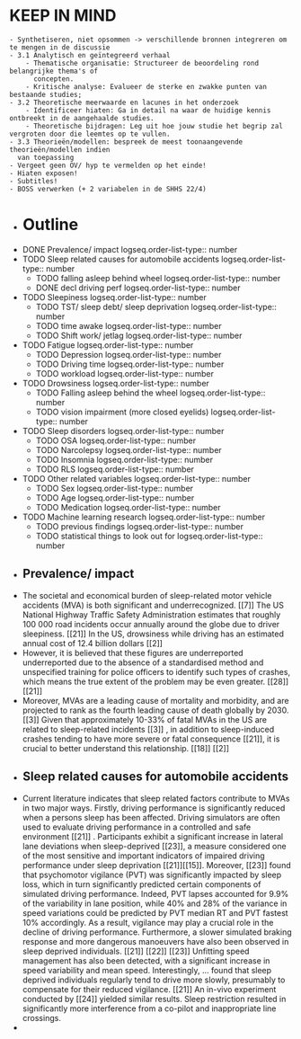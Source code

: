# KEEP IN MIND
	- Synthetiseren, niet opsommen -> verschillende bronnen integreren om te mengen in de discussie
	- 3.1 Analytisch en geïntegreerd verhaal
		- Thematische organisatie: Structureer de beoordeling rond belangrijke thema's of
		  concepten.
		- Kritische analyse: Evalueer de sterke en zwakke punten van bestaande studies;
	- 3.2 Theoretische meerwaarde en lacunes in het onderzoek
		- Identificeer hiaten: Ga in detail na waar de huidige kennis ontbreekt in de aangehaalde studies.
		- Theoretische bijdragen: Leg uit hoe jouw studie het begrip zal vergroten door die leemtes op te vullen.
	- 3.3 Theorieën/modellen: bespreek de meest toonaangevende theorieën/modellen indien
	  van toepassing
	- Vergeet geen OV/ hyp te vermelden op het einde!
	- Hiaten exposen!
	- Subtitles!
	- BOSS verwerken (+ 2 variabelen in de SHHS 22/4)
- # Outline
- DONE Prevalence/ impact
  logseq.order-list-type:: number
- TODO Sleep related causes for automobile accidents 
  logseq.order-list-type:: number
	- TODO falling asleep behind wheel
	  logseq.order-list-type:: number
	- DONE decl driving perf
	  logseq.order-list-type:: number
- TODO Sleepiness
  logseq.order-list-type:: number
	- TODO TST/ sleep debt/ sleep deprivation
	  logseq.order-list-type:: number
	- TODO time awake
	  logseq.order-list-type:: number
	- TODO Shift work/ jetlag
	  logseq.order-list-type:: number
- TODO Fatigue
  logseq.order-list-type:: number
	- TODO Depression
	  logseq.order-list-type:: number
	- TODO Driving time
	  logseq.order-list-type:: number
	- TODO workload
	  logseq.order-list-type:: number
- TODO Drowsiness
  logseq.order-list-type:: number
	- TODO Falling asleep behind the wheel
	  logseq.order-list-type:: number
	- TODO vision impairment (more closed eyelids)
	  logseq.order-list-type:: number
- TODO Sleep disorders
  logseq.order-list-type:: number
	- TODO OSA
	  logseq.order-list-type:: number
	- TODO Narcolepsy
	  logseq.order-list-type:: number
	- TODO Insomnia
	  logseq.order-list-type:: number
	- TODO RLS
	  logseq.order-list-type:: number
- TODO Other related variables
  logseq.order-list-type:: number
	- TODO Sex
	  logseq.order-list-type:: number
	- TODO Age
	  logseq.order-list-type:: number
	- TODO Medication
	  logseq.order-list-type:: number
- TODO Machine learning research
  logseq.order-list-type:: number
	- TODO previous findings
	  logseq.order-list-type:: number
	- TODO statistical things to look out for
	  logseq.order-list-type:: number
- ## Prevalence/ impact
- The societal and economical burden of sleep-related motor vehicle accidents (MVA) is both significant and underrecognized. [[7]] The US National Highway Traffic Safety Administration estimates that roughly 100 000 road incidents occur annually around the globe due to driver sleepiness. [[21]] In the US, drowsiness while driving has an estimated annual cost of 12.4 billion dollars [[2]]
- However, it is believed that these figures are underreported underreported due to the absence of a standardised method and unspecified training for police officers to identify such types of crashes, which means the true extent of the problem may be even greater. [[28]] [[21]]
- Moreover, MVAs are a leading cause of mortality and morbidity, and are projected to rank as the fourth leading cause of death globally by 2030. [[3]] Given that approximately 10-33% of fatal MVAs in the US are related to sleep-related incidents [[3]] , in addition to sleep-induced crashes tending to have more severe or fatal consequence [[21]], it is crucial to better understand this relationship. [[18]] [[2]]
- ## Sleep related causes for automobile accidents
- Current literature indicates that sleep related factors contribute to MVAs in two major ways. Firstly, driving performance is significantly reduced when a persons sleep has been affected. Driving simulators are often used to evaluate driving performance in a controlled and safe environment [[21]] . Participants exhibit a significant increase in lateral lane deviations when sleep-deprived [[23]], a measure considered one of the most sensitive and important indicators of impaired driving performance under sleep deprivation [[21]][[15]]. Moreover, [[23]] found that psychomotor vigilance (PVT) was significantly impacted by sleep loss, which in turn significantly predicted certain components of simulated driving performance. Indeed, PVT lapses accounted for 9.9% of the variability in lane position, while 40% and 28% of the variance in speed variations could be predicted by PVT median RT and PVT fastest 10% accordingly. As a result, vigilance may play a crucial role in the decline of driving performance. Furthermore, a slower simulated braking response and more dangerous manoeuvers have also been observed in sleep deprived individuals. [[21]] [[22]] [[23]] Unfitting speed management has also been detected, with a significant increase in speed variability and mean speed. Interestingly, ... found that  sleep deprived individuals regularly tend to drive more slowly, presumably to compensate for their reduced vigilance. [[21]] An in-vivo experiment conducted by [[24]] yielded similar results. Sleep restriction resulted in significantly more interference from a co-pilot and inappropriate line crossings.
-